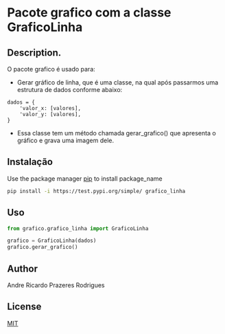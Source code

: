 # Pacote grafico com a classe GraficoLinha

## Description. 
O pacote grafico é usado para:
- Gerar gráfico de linha, que é uma classe, na qual após passarmos uma estrutura de dados conforme abaixo:
```
dados = {
	'valor_x: [valores],
	'valor_y: [valores],
}
```
- Essa classe tem um método chamada gerar_grafico() que apresenta o gráfico e grava uma imagem dele.

## Instalação

Use the package manager [pip](https://pip.pypa.io/en/stable/) to install package_name

```bash
pip install -i https://test.pypi.org/simple/ grafico_linha
```

## Uso

```python
from grafico.grafico_linha import GraficoLinha

grafico = GraficoLinha(dados)
grafico.gerar_grafico()
```

## Author
Andre Ricardo Prazeres Rodrigues

## License
[MIT](https://choosealicense.com/licenses/mit/)